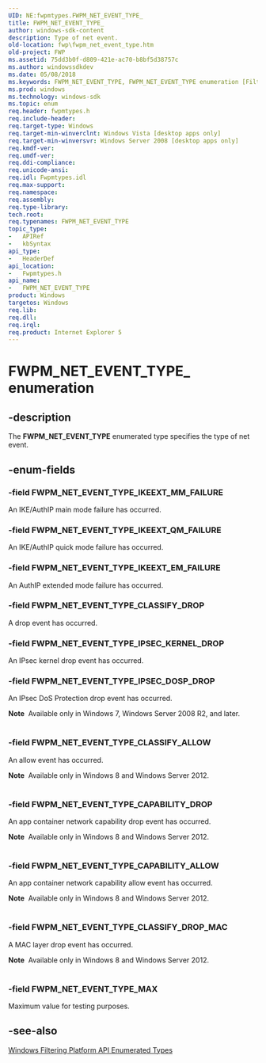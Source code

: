 ```yaml
---
UID: NE:fwpmtypes.FWPM_NET_EVENT_TYPE_
title: FWPM_NET_EVENT_TYPE_
author: windows-sdk-content
description: Type of net event.
old-location: fwp\fwpm_net_event_type.htm
old-project: FWP
ms.assetid: 75dd3b0f-d809-421e-ac70-b8bf5d38757c
ms.author: windowssdkdev
ms.date: 05/08/2018
ms.keywords: FWPM_NET_EVENT_TYPE, FWPM_NET_EVENT_TYPE enumeration [Filtering], FWPM_NET_EVENT_TYPE_, FWPM_NET_EVENT_TYPE_CAPABILITY_ALLOW, FWPM_NET_EVENT_TYPE_CAPABILITY_DROP, FWPM_NET_EVENT_TYPE_CLASSIFY_ALLOW, FWPM_NET_EVENT_TYPE_CLASSIFY_DROP, FWPM_NET_EVENT_TYPE_CLASSIFY_DROP_MAC, FWPM_NET_EVENT_TYPE_IKEEXT_EM_FAILURE, FWPM_NET_EVENT_TYPE_IKEEXT_MM_FAILURE, FWPM_NET_EVENT_TYPE_IKEEXT_QM_FAILURE, FWPM_NET_EVENT_TYPE_IPSEC_DOSP_DROP, FWPM_NET_EVENT_TYPE_IPSEC_KERNEL_DROP, FWPM_NET_EVENT_TYPE_MAX, fwp.fwpm_net_event_type, fwpmtypes/FWPM_NET_EVENT_TYPE, fwpmtypes/FWPM_NET_EVENT_TYPE_CAPABILITY_ALLOW, fwpmtypes/FWPM_NET_EVENT_TYPE_CAPABILITY_DROP, fwpmtypes/FWPM_NET_EVENT_TYPE_CLASSIFY_ALLOW, fwpmtypes/FWPM_NET_EVENT_TYPE_CLASSIFY_DROP, fwpmtypes/FWPM_NET_EVENT_TYPE_CLASSIFY_DROP_MAC, fwpmtypes/FWPM_NET_EVENT_TYPE_IKEEXT_EM_FAILURE, fwpmtypes/FWPM_NET_EVENT_TYPE_IKEEXT_MM_FAILURE, fwpmtypes/FWPM_NET_EVENT_TYPE_IKEEXT_QM_FAILURE, fwpmtypes/FWPM_NET_EVENT_TYPE_IPSEC_DOSP_DROP, fwpmtypes/FWPM_NET_EVENT_TYPE_IPSEC_KERNEL_DROP, fwpmtypes/FWPM_NET_EVENT_TYPE_MAX
ms.prod: windows
ms.technology: windows-sdk
ms.topic: enum
req.header: fwpmtypes.h
req.include-header: 
req.target-type: Windows
req.target-min-winverclnt: Windows Vista [desktop apps only]
req.target-min-winversvr: Windows Server 2008 [desktop apps only]
req.kmdf-ver: 
req.umdf-ver: 
req.ddi-compliance: 
req.unicode-ansi: 
req.idl: Fwpmtypes.idl
req.max-support: 
req.namespace: 
req.assembly: 
req.type-library: 
tech.root: 
req.typenames: FWPM_NET_EVENT_TYPE
topic_type:
-	APIRef
-	kbSyntax
api_type:
-	HeaderDef
api_location:
-	Fwpmtypes.h
api_name:
-	FWPM_NET_EVENT_TYPE
product: Windows
targetos: Windows
req.lib: 
req.dll: 
req.irql: 
req.product: Internet Explorer 5
---
```


# FWPM_NET_EVENT_TYPE_ enumeration


## -description


The <b>FWPM_NET_EVENT_TYPE</b> enumerated type specifies the type of net event.


## -enum-fields




### -field FWPM_NET_EVENT_TYPE_IKEEXT_MM_FAILURE

An IKE/AuthIP main mode failure has occurred.


### -field FWPM_NET_EVENT_TYPE_IKEEXT_QM_FAILURE

An IKE/AuthIP quick mode failure has occurred.


### -field FWPM_NET_EVENT_TYPE_IKEEXT_EM_FAILURE

An AuthIP extended mode failure has occurred.


### -field FWPM_NET_EVENT_TYPE_CLASSIFY_DROP

A drop event has occurred.


### -field FWPM_NET_EVENT_TYPE_IPSEC_KERNEL_DROP

An IPsec kernel drop event has occurred.


### -field FWPM_NET_EVENT_TYPE_IPSEC_DOSP_DROP

An IPsec DoS Protection drop event has occurred.

<div class="alert"><b>Note</b>  Available only in Windows 7, Windows Server 2008 R2, and later.</div>
<div> </div>

### -field FWPM_NET_EVENT_TYPE_CLASSIFY_ALLOW

An allow event has occurred.

<div class="alert"><b>Note</b>  Available only in Windows 8 and Windows Server 2012.</div>
<div> </div>

### -field FWPM_NET_EVENT_TYPE_CAPABILITY_DROP

An app container network capability drop event has occurred.

<div class="alert"><b>Note</b>  Available only in Windows 8 and Windows Server 2012.</div>
<div> </div>

### -field FWPM_NET_EVENT_TYPE_CAPABILITY_ALLOW

An app container network capability allow event has occurred.

<div class="alert"><b>Note</b>  Available only in Windows 8 and Windows Server 2012.</div>
<div> </div>

### -field FWPM_NET_EVENT_TYPE_CLASSIFY_DROP_MAC

A MAC layer drop event has occurred.

<div class="alert"><b>Note</b>  Available only in Windows 8 and Windows Server 2012.</div>
<div> </div>

### -field FWPM_NET_EVENT_TYPE_MAX

Maximum value for testing purposes.


## -see-also




<a href="https://msdn.microsoft.com/39029412-18ce-426a-a79d-cf25ff0dfe0d">Windows Filtering Platform API Enumerated Types</a>
 

 

